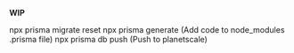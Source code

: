 **WIP**

npx prisma migrate reset
npx prisma generate (Add code to node_modules .prisma file)
npx prisma db push (Push to planetscale)